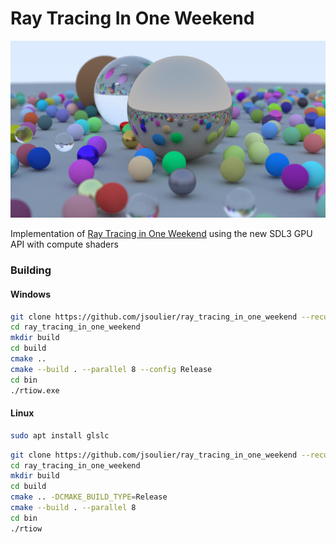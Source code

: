 # Ray Tracing In One Weekend

![](image.bmp)

Implementation of [Ray Tracing in One Weekend](https://raytracing.github.io/) using the new SDL3 GPU API with compute shaders

### Building

#### Windows

```bash
git clone https://github.com/jsoulier/ray_tracing_in_one_weekend --recurse-submodules
cd ray_tracing_in_one_weekend
mkdir build
cd build
cmake ..
cmake --build . --parallel 8 --config Release
cd bin
./rtiow.exe
```

#### Linux

```bash
sudo apt install glslc
```

```bash
git clone https://github.com/jsoulier/ray_tracing_in_one_weekend --recurse-submodules
cd ray_tracing_in_one_weekend
mkdir build
cd build
cmake .. -DCMAKE_BUILD_TYPE=Release
cmake --build . --parallel 8
cd bin
./rtiow
```